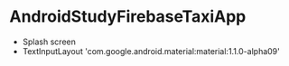 # AndroidStudyFirebaseTaxiApp

- Splash screen
- TextInputLayout 'com.google.android.material:material:1.1.0-alpha09'

